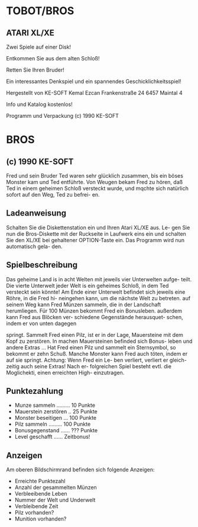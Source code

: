 # TOBOT/BROS
## ATARI XL/XE

Zwei Spiele auf einer Disk!

Entkommen Sie aus dem alten Schloß!

Retten Sie Ihren Bruder!

Ein interessantes Denkspiel und ein spannendes Geschicklichkeitsspiel!

Hergestellt von
KE-SOFT Kemal Ezcan
Frankenstraße 24
6457 Maintal 4

Info und Katalog kostenlos!

Programm und Verpackung (c) 1990 KE-SOFT


# BROS
## (c) 1990 KE-SOFT 

Fred und sein Bruder Ted waren sehr 
glücklich zusammen, bis ein böses
Monster kam und Ted entführte. Von 
Weugen bekam Fred zu hören, daß Ted 
in einem geheimen Schloß versteckt 
wurde, und mqchte sich natürlich 
sofort auf den Weg, Ted zu befrei-
en.

## Ladeanweisung
Schalten Sie die Diskettenstation 
ein und Ihren Atari XL/XE aus. Le-
gen Sie nun die Bros-Diskette mit 
der Ruckseite in Laufwerk eins 
ein und schalten Sie den XL/XE bei
gehaltener OPTION-Taste ein. Das
Programm wird nun automatisch gela-
den.

## Spielbeschreibung
Das geheime Land is in acht Welten 
mit jeweils vier Unterwelten aufge-
teilt. Die vierte Unterwelt jeder 
Welt is ein geheimes Schloß, in 
dem Ted versteckt sein könnte! Am 
Ende einer Unterwelt befindet sich 
jeweils eine Röhre, in die Fred hi-
neingehen kann, um die nächste Welt 
zu betreten. auf seinem Weg kann 
Fred Münzen sammeln, die in der 
Landschaft herumliegen. Für 100 
Münzen bekommt Fred ein Bonusleben. 
außerdem kann Fred aus Blöcken ver-
schiedene Gegenstände herausquet-
schen, indem er von unten dagegen

springt. Sammelt Fred einen Pilz, 
ist er in der Lage, Mauersteine mit 
dem Kopf zu zerstören. In machen 
Mauersteinen befinded sich Bonus-
leben und andere Extras ...
Hat Fred einen Pilz und sammelt ein 
Sternsymbol, so bekommt er zehn 
Schuß. Manche Monster kann Fred 
auch töten, indem er auf sie 
springt. Achtung: Wenn Fred ein Le-
ben verliert, verliert er gleich-
zeitig auch seine Extras! Nach er-
folgreichen Spiel besteht evtl. die 
Moglichekti, einen erreichten High-
einzutragen.

## Punktezahlung

- Munze sammeln ......... 10 Punkte
- Mauerstein zerstören .. 25 Punkte
- Monster beseitigen ... 100 Punkte
- Pilz sammeln ......... 100 Punkte
- Bonusgegenstand ...... ??? Punkte
- Level geschafft ...... Zeitbonus!

## Anzeigen

Am oberen Bildschirmrand befinden 
sich folgende Anzeigen:

- Erreichte Punktezahl
- Anzahl der gesammelten Münzen
- Verbleeibende Leben
- Nummer der Welt und Underwelt
- Verbleibende Zeit
- Pilz vorhanden?
- Munition vorhanden?
